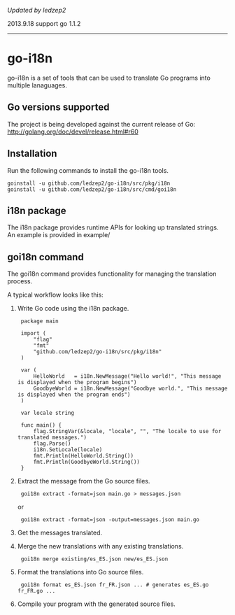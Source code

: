 *Updated by ledzep2*

2013.9.18 support go 1.1.2

-------------

go-i18n
=========================================================

go-i18n is a set of tools that can be used to translate Go programs into multiple lanaguages.

Go versions supported
---------------------

The project is being developed against the current release of Go:
http://golang.org/doc/devel/release.html#r60

Installation
------------

Run the following commands to install the go-i18n tools.

    goinstall -u github.com/ledzep2/go-i18n/src/pkg/i18n
    goinstall -u github.com/ledzep2/go-i18n/src/cmd/goi18n

i18n package
------------

The i18n package provides runtime APIs for looking up translated strings. An example is provided in example/

goi18n command
--------------

The goi18n command provides functionality for managing the translation process.

A typical workflow looks like this:

1. Write Go code using the i18n package.

		package main
		
		import (
			"flag"
			"fmt"
			"github.com/ledzep2/go-i18n/src/pkg/i18n"
		)
		
		var (
			HelloWorld   = i18n.NewMessage("Hello world!", "This message is displayed when the program begins")
			GoodbyeWorld = i18n.NewMessage("Goodbye world.", "This message is displayed when the program ends")
		)
		
		var locale string

		func main() {
			flag.StringVar(&locale, "locale", "", "The locale to use for translated messages.")
			flag.Parse()	
			i18n.SetLocale(locale)
			fmt.Println(HelloWorld.String())
			fmt.Println(GoodbyeWorld.String())
		}

2. Extract the message from the Go source files.

		goi18n extract -format=json main.go > messages.json

	or

		goi18n extract -format=json -output=messages.json main.go

3. Get the messages translated.

4. Merge the new translations with any existing translations.

		goi18n merge existing/es_ES.json new/es_ES.json

5. Format the translations into Go source files.

		goi18n format es_ES.json fr_FR.json ... # generates es_ES.go fr_FR.go ...

6. Compile your program with the generated source files.
